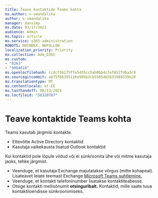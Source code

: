 ```yaml
---
title: Teave kontaktide Teams kohta
ms.author: v-smandalika
author: v-smandalika
manager: dansimp
ms.date: 03/17/2021
audience: Admin
ms.topic: article
ms.service: o365-administration
ROBOTS: NOINDEX, NOFOLLOW
localization_priority: Priority
ms.collection: Adm_O365
ms.custom:
- "8263"
- "9004610"
ms.openlocfilehash: ccdcf5b175ffe5455cc5ab0bb4c7ef652fd6a3c9
ms.sourcegitcommit: ab75f66355116e995b3cb5505465b31989339e28
ms.translationtype: MT
ms.contentlocale: et-EE
ms.lasthandoff: 08/13/2021
ms.locfileid: "58320787"
---
```

# <a name="information-about-teams-contacts"></a>Teave kontaktide Teams kohta

Teams kasutab järgmisi kontakte.

- Ettevõtte Active Directory kontaktid
- Kasutaja vaikekausta lisatud Outlook kontaktid

Kui kontaktid pole lõpule viidud või ei sünkroonita ühe või mitme kasutaja jaoks, tehke järgmist.

- Veenduge, et kasutaja Exchange majutatakse võrgus (mitte kohapeal). Lisateavet leiate teemast Exchange [Microsoft Teams suhtlemine.](https://docs.microsoft.com/microsoftteams/exchange-teams-interact)
- Veenduge, et kontakti telefoninumber lisatakse kontaktiteabesse.
- Otsige kontakti meilisõnumit **otsinguribalt.** Kontaktid, mille saate tuua kontaktiloendisse sünkroonimiseks.


